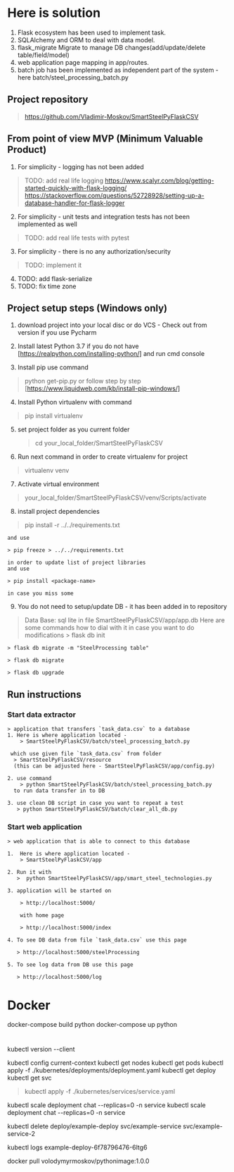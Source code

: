 # Here is solution
  1. Flask ecosystem has been used to implement task.
  2. SQLAlchemy and ORM to deal with data model.
  3. flask_migrate Migrate to manage DB changes(add/update/delete table/field/model)
  4. web application page mapping in app/routes.
  5. batch job has been implemented as independent part of the system - here batch/steel_processing_batch.py


## Project repository
> https://github.com/Vladimir-Moskov/SmartSteelPyFlaskCSV

## From point of view MVP (Minimum Valuable Product)

1. For simplicity - logging has not been added
> TODO: add real life logging
> https://www.scalyr.com/blog/getting-started-quickly-with-flask-logging/
> https://stackoverflow.com/questions/52728928/setting-up-a-database-handler-for-flask-logger

2. For simplicity - unit tests and integration tests has not been implemented as well
> TODO: add real life tests with pytest

3. For simplicity - there is no any authorization/security
> TODO: implement it

4. TODO: add flask-serialize
5. TODO: fix time zone

## Project setup steps (Windows only)

 1. download project into your local disc or do VCS - Check out from version
    if you use Pycharm

 2. Install latest Python 3.7 if you do not have [https://realpython.com/installing-python/]
    and run cmd console

 3. Install pip  use command
   > python get-pip.py
   or follow step by step [https://www.liquidweb.com/kb/install-pip-windows/]

 4. Install Python virtualenv with command
   > pip install virtualenv

 5. set project folder as you current folder
    > cd   your_local_folder/SmartSteelPyFlaskCSV

 6. Run next command in order to create virtualenv for project
   > virtualenv venv

 7. Activate virtual environment
   > your_local_folder/SmartSteelPyFlaskCSV/venv/Scripts/activate

 8. install project dependencies

   > pip install -r ../../requirements.txt

    and use

    > pip freeze > ../../requirements.txt

    in order to update list of project libraries
    and use

    > pip install <package-name>

    in case you miss some

 9. You do not need to setup/update DB - it has been added in to repository
   > Data Base: sql lite in file SmartSteelPyFlaskCSV/app/app.db
   Here are some commands how to dial with it in case you want to do modifications
    > flask db init

    > flask db migrate -m "SteelProcessing table"

    > flask db migrate

    > flask db upgrade


 ## Run instructions
 ### Start data extractor
    > application that transfers `task_data.csv` to a database
    1. Here is where application located -
        > SmartSteelPyFlaskCSV/batch/steel_processing_batch.py

     which use given file `task_data.csv` from folder
      > SmartSteelPyFlaskCSV/resource
      (this can be adjusted here - SmartSteelPyFlaskCSV/app/config.py)

    2. use command
        > python SmartSteelPyFlaskCSV/batch/steel_processing_batch.py
      to run data transfer in to DB

    3. use clean DB script in case you want to repeat a test
       > python SmartSteelPyFlaskCSV/batch/clear_all_db.py

 ### Start web application
    > web application that is able to connect to this database

    1.  Here is where application located -
        > SmartSteelPyFlaskCSV/app

    2. Run it with
       >  python SmartSteelPyFlaskCSV/app/smart_steel_technologies.py

    3. application will be started on

        > http://localhost:5000/

        with home page

        > http://localhost:5000/index

    4. To see DB data from file `task_data.csv` use this page

       > http://localhost:5000/steelProcessing

    5. To see log data from DB use this page

       > http://localhost:5000/log

# Docker
docker-compose build python
docker-compose up  python
#
kubectl version --client

kubectl config current-context
kubectl get nodes
kubectl get pods
kubectl apply -f ./kubernetes/deployments/deployment.yaml
kubectl get deploy
kubectl get svc
>kubectl apply -f ./kubernetes/services/service.yaml

kubectl scale deployment chat --replicas=0 -n service
kubectl scale deployment chat --replicas=0 -n service


kubectl delete deploy/example-deploy svc/example-service svc/example-service-2

kubectl logs example-deploy-6f78796476-6ltg6

docker pull volodymyrmoskov/pythonimage:1.0.0